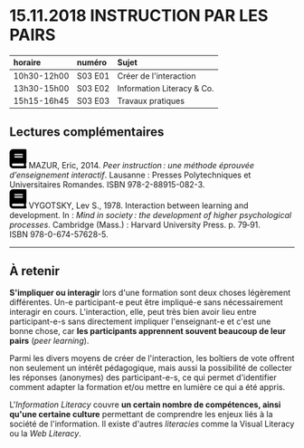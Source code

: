 # 15.11.2018 INSTRUCTION PAR LES PAIRS

| horaire | numéro | Sujet |
| :------ | :----- | :---- |
| 10h30-12h00 | S03 E01 | Créer de l'interaction |
| 13h30-15h00 | S03 E02 | Information Literacy & Co. |
| 15h15-16h45 | S03 E03 | Travaux pratiques |

## Lectures complémentaires

![book](img/book-solid.svg) MAZUR, Eric, 2014. *Peer instruction : une méthode éprouvée d’enseignement interactif*. Lausanne : Presses Polytechniques et Universitaires Romandes. ISBN 978-2-88915-082-3.   
![book](img/book-solid.svg) VYGOTSKY, Lev S., 1978. Interaction between learning and development. In : *Mind in society : the development of higher psychological processes*. Cambridge (Mass.) : Harvard University Press. p. 79‑91. ISBN 978-0-674-57628-5.

---

## À retenir

**S'impliquer ou interagir** lors d'une formation sont deux choses légèrement différentes. Un-e participant-e peut être impliqué-e sans nécessairement interagir en cours. L'interaction, elle, peut très bien avoir lieu entre participant-e-s sans directement impliquer l'enseignant-e et c'est une bonne chose, car **les participants apprennent souvent beaucoup de leur pairs** (*peer learning*).

Parmi les divers moyens de créer de l'interaction, les boîtiers de vote offrent non seulement un intérêt pédagogique, mais aussi la possibilité de collecter les réponses (anonymes) des participant-e-s, ce qui permet d'identifier comment adapter la formation et/ou mettre en lumière ce qui a été appris.

L'*Information Literacy* couvre **un certain nombre de compétences, ainsi qu'une certaine culture** permettant de comprendre les enjeux liés à la société de l'information. Il existe d'autres *literacies* comme la Visual Literacy ou la *Web Literacy*.
